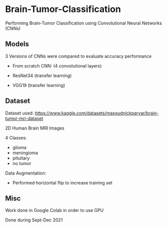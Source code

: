 # Brain-Tumor-Classification

Performing Brain-Tumor Classification using Convolutional Neural Networks (CNNs)

## Models

3 Versions of CNNs were compared to evaluate accuracy performance

- From scratch CNN: (4 convolutional layers)
  
- ResNet34 (transfer learning)
  
- VGG19 (transfer learning)

## Dataset

Dataset used: https://www.kaggle.com/datasets/masoudnickparvar/brain-tumor-mri-dataset

2D Human Brain MRI Images

4 Classes:

-  glioma
-  meningioma
-  pituitary
-  no tumor

Data Augmentation:

  - Performed horizontal flip to increase training set


## Misc
Work done in Google Colab in order to use GPU

Done during Sept-Dec 2021
